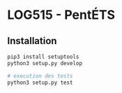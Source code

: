 # LOG515 - PentÉTS

## Installation

```sh
pip3 install setuptools
python3 setup.py develop

# execution des tests
python3 setup.py test
```
